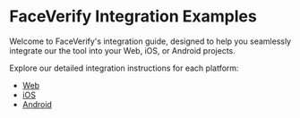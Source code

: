 # FaceVerify Integration Examples

Welcome to FaceVerify's integration guide, designed to help you seamlessly integrate our the tool into your Web, iOS, or Android projects.

Explore our detailed integration instructions for each platform:

- [Web](web/README.md)
- [iOS](ios/README.md)
- [Android](android/README.md)
